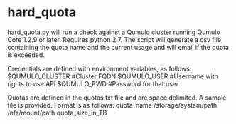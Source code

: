 # hard_quota
hard_quota.py will run a check against a Qumulo cluster running Qumulo Core 1.2.9 or later. Requires python 2.7. 
The script will generate a csv file containing the quota name and the current usage and will email if the quota is exceeded.

Credentials are defined with environment variables, as follows: 
$QUMULO_CLUSTER  #Cluster FQDN
$QUMULO_USER     #Username with rights to use API
$QUMULO_PWD      #Password for that user

Quotas are defined in the quotas.txt file and are space delimited. A sample file is provided. Format is as follows: 
quota_name /storage/system/path /nfs/mount/path quota_size_in_TB

